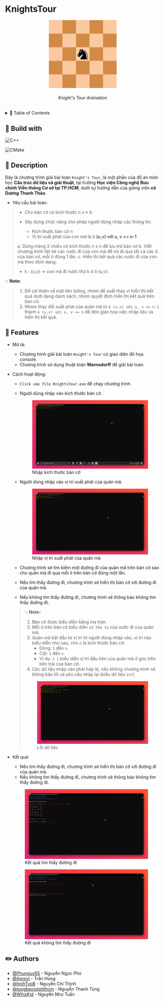 # KnightsTour

<div align="center">
<a href="https://en.wikipedia.org/wiki/Knight%27s_tour">
    <img src="./assets/images/Knights-Tour-Animation.gif" alt="Knight's Tour">
</a>
<h6> Knight's Tour Animation </h6>
</div>

<details>
    <summary>&#128221; Table of Contents</summary>

- [KnightsTour](#knightstour)
  - [:hammer: Build with](#hammer-build-with)
  - [:pushpin: Description](#pushpin-description)
  - [:tada: Features](#tada-features)
  - [:pencil2: Authors](#pencil2-authors)

</details>

## :hammer: Build with

![C++](https://img.shields.io/badge/C++-17-00599C?style=for-the-badge&logo=c%2B%2B&logoColor=00599C)

![CMake](https://img.shields.io/badge/CMake-3.21-blue?style=flat&logo=cmake&logoColor=#064F8C)

## :pushpin: Description

Đây là chương trình giải bài toán `Knight's Tour`, là một phần của đồ án môn học **Cấu trúc dữ liệu và giải thuật**, tại trường **Học viện Công nghệ Bưu chính Viễn thông Cơ sở tại TP.HCM**, dưới sự hướng dẫn của giảng viên **cô Dương Thanh Thảo**.

- Yêu cầu bài toán:

> - Cho bàn cờ có kích thước n x n ô:
> - Xây dựng chức năng cho phép người dùng nhập các thông tin:
>
>   - Kích thước bàn cờ n
>   - Vị trí xuất phát của con mã là ô **(u,v) với u, v <= n-1**
>
> a. Dùng mảng 2 chiều có kích thước n x n để lưu trữ bàn cờ
> b. Viết chương trình liệt kê các nước đi của con mã để nó đi qua tất cả các ô của bàn cờ, mỗi ô đúng 1 lần.
> c. Hiển thị kết quả các nước đi của con mã theo định dạng:
>
> - k : (u,v)  -> con mã đi nước thứ k ở ô (u,v).

  :bulb: **Note:**
  >
  > 1. Để cải thiện về mặt liên tưởng, nhóm đề xuất thay vì hiển thị kết quả dưới dạng danh sách, nhóm quyết định hiển thị kết quả trên bàn cờ.
  > 2. Nhóm thay đổi xuất phát của quân mã từ `ô (u,v) với u, v <= n-1` thành `ô (u,v) với u, v <= n` để đơn giản hóa việc nhập liệu và hiển thị kết quả.

## :tada: Features

- Mô tả:
  - Chương trình giải bài toán `Knight's Tour` có giao diện đồ họa console.
  - Chương trình sử dụng thuật toán **Warnsdorff** để giải bài toán.
- Cách hoạt động:
  - `Click vào file KnightsTour.exe` để chạy chương trình.
  - Người dùng nhập vào kích thước bàn cờ .

    <figure> <img src="./assets/images/BoardSize.png" alt="BoardSize"><figcaption>Nhập kích thước bàn cờ</figcaption> </figure>

  - Người dùng nhập vào vị trí xuất phát của quân mã.
  
    <figure> <img src="./assets/images/StartPosition.png" alt="StartPosition"><figcaption>Nhập vị trí xuất phát của quân mã</figcaption> </figure>

  - Chương trình sẽ tìm kiếm một đường đi của quân mã trên bàn cờ sao cho quân mã đi qua mỗi ô trên bàn cờ đúng một lần.
  - Nếu tìm thấy đường đi, chương trình sẽ hiển thị bàn cờ với đường đi của quân mã.
  - Nếu không tìm thấy đường đi, chương trình sẽ thông báo không tìm thấy đường đi.
  > :bulb: **Note:**:
  > 1. Bàn cờ được biểu diễn bằng ma trận.
  > 2. Mỗi ô trên bàn cờ biểu diễn `số thứ tự` của nước đi của quân mã.
  > 3. Quân mã bắt đầu từ vị trí từ người dùng nhập vào, vị trí này biểu diễn như sau, cho `n` là kích thước bàn cờ:
    >    - Dòng: `1` đến `n`.
    >    - Cột: `1` đến `n`.
    >    - Ví dụ: `1 1` biểu diễn vị trí đầu tiên của quân mã ở góc trên bên trái của bàn cờ.
  > 4. Các dữ liệu nhập vào phải hợp lệ, nếu không chương trình sẽ thông báo lỗi và yêu cầu nhập lại (kiểu dữ liệu `int`)
  >  
  > <figure> <img src="./assets/images/InputError.png" alt="InputError"><figcaption>Lỗi dữ liệu</figcaption> </figure>
  </figure>

- Kết quả:
  - Nếu tìm thấy đường đi, chương trình sẽ hiển thị bàn cờ với đường đi của quân mã.
  - Nếu không tìm thấy đường đi, chương trình sẽ thông báo không tìm thấy đường đi.
  
  <figure> <img src="./assets/images/Success.png" alt="Result"><figcaption>Kết quả tìm thấy đường đi</figcaption> </figure>

    <figure> <img src="./assets/images/Failed.png" alt="Result"><figcaption>Kết quả không tìm thấy đường đi</figcaption> </figure>

## :pencil2: Authors

- [@Phunguy65](https://github/Phunguy65) - Nguyễn Ngọc Phú
- [@Anroyi](https://github/Anroyi) - Trần Hùng
- [@hnihTyoB](https://github/hnihTyoB) - Nguyễn Chí Thịnh
- [@tungbeoiotptithcm](https://github.com/tungbeoiotptithcm) - Nguyễn Thanh Tùng
- [@WhizKid](https://github.com/tuannguyen1229) - Nguyễn Như Tuấn
